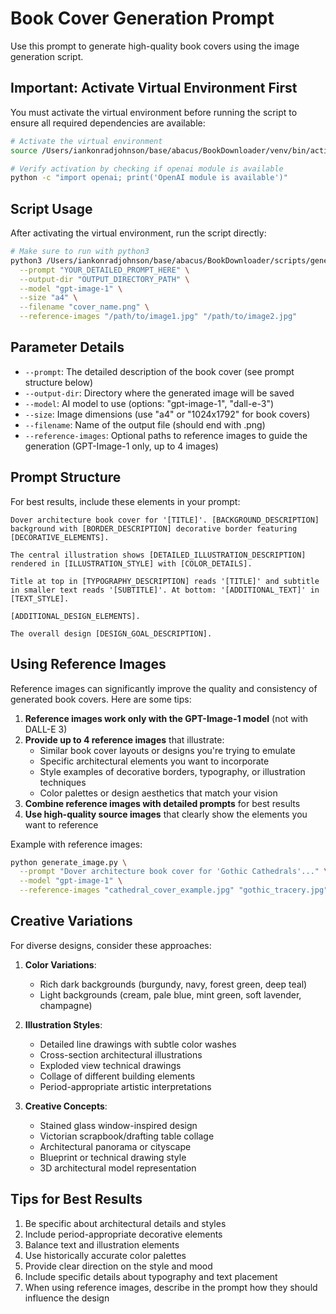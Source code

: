 # Book Cover Generation Prompt

Use this prompt to generate high-quality book covers using the image generation script.

## Important: Activate Virtual Environment First

You must activate the virtual environment before running the script to ensure all required dependencies are available:

```bash
# Activate the virtual environment
source /Users/iankonradjohnson/base/abacus/BookDownloader/venv/bin/activate

# Verify activation by checking if openai module is available
python -c "import openai; print('OpenAI module is available')"
```

## Script Usage

After activating the virtual environment, run the script directly:

```bash
# Make sure to run with python3 
python3 /Users/iankonradjohnson/base/abacus/BookDownloader/scripts/generate_image.py \
  --prompt "YOUR_DETAILED_PROMPT_HERE" \
  --output-dir "OUTPUT_DIRECTORY_PATH" \
  --model "gpt-image-1" \
  --size "a4" \
  --filename "cover_name.png" \
  --reference-images "/path/to/image1.jpg" "/path/to/image2.jpg" 
```

## Parameter Details

- `--prompt`: The detailed description of the book cover (see prompt structure below)
- `--output-dir`: Directory where the generated image will be saved
- `--model`: AI model to use (options: "gpt-image-1", "dall-e-3")
- `--size`: Image dimensions (use "a4" or "1024x1792" for book covers)
- `--filename`: Name of the output file (should end with .png)
- `--reference-images`: Optional paths to reference images to guide the generation (GPT-Image-1 only, up to 4 images)

## Prompt Structure

For best results, include these elements in your prompt:

```
Dover architecture book cover for '[TITLE]'. [BACKGROUND_DESCRIPTION] background with [BORDER_DESCRIPTION] decorative border featuring [DECORATIVE_ELEMENTS].

The central illustration shows [DETAILED_ILLUSTRATION_DESCRIPTION] rendered in [ILLUSTRATION_STYLE] with [COLOR_DETAILS].

Title at top in [TYPOGRAPHY_DESCRIPTION] reads '[TITLE]' and subtitle in smaller text reads '[SUBTITLE]'. At bottom: '[ADDITIONAL_TEXT]' in [TEXT_STYLE].

[ADDITIONAL_DESIGN_ELEMENTS].

The overall design [DESIGN_GOAL_DESCRIPTION].
```

## Using Reference Images

Reference images can significantly improve the quality and consistency of generated book covers. Here are some tips:

1. **Reference images work only with the GPT-Image-1 model** (not with DALL-E 3)
2. **Provide up to 4 reference images** that illustrate:
   - Similar book cover layouts or designs you're trying to emulate
   - Specific architectural elements you want to incorporate
   - Style examples of decorative borders, typography, or illustration techniques
   - Color palettes or design aesthetics that match your vision
3. **Combine reference images with detailed prompts** for best results
4. **Use high-quality source images** that clearly show the elements you want to reference

Example with reference images:
```bash
python generate_image.py \
  --prompt "Dover architecture book cover for 'Gothic Cathedrals'..." \
  --model "gpt-image-1" \
  --reference-images "cathedral_cover_example.jpg" "gothic_tracery.jpg" "vintage_book_layout.jpg"
```

## Creative Variations

For diverse designs, consider these approaches:

1. **Color Variations**:
   - Rich dark backgrounds (burgundy, navy, forest green, deep teal)
   - Light backgrounds (cream, pale blue, mint green, soft lavender, champagne)

2. **Illustration Styles**:
   - Detailed line drawings with subtle color washes
   - Cross-section architectural illustrations
   - Exploded view technical drawings
   - Collage of different building elements
   - Period-appropriate artistic interpretations

3. **Creative Concepts**:
   - Stained glass window-inspired design
   - Victorian scrapbook/drafting table collage
   - Architectural panorama or cityscape
   - Blueprint or technical drawing style
   - 3D architectural model representation

## Tips for Best Results

1. Be specific about architectural details and styles
2. Include period-appropriate decorative elements
3. Balance text and illustration elements
4. Use historically accurate color palettes
5. Provide clear direction on the style and mood
6. Include specific details about typography and text placement
7. When using reference images, describe in the prompt how they should influence the design